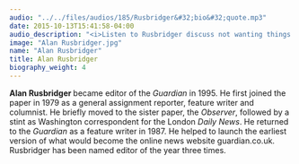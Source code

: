 ```yaml
---
audio: "../../files/audios/185/Rusbridger&#32;bio&#32;quote.mp3"
date: 2015-10-13T15:41:58-04:00
audio_description: "<i>Listen to Rusbridger discuss not wanting things to fall apart.</i>"
image: "Alan Rusbridger.jpg"
name: "Alan Rusbridger"
title: Alan Rusbridger
biography_weight: 4
---
```


<strong>Alan Rusbridger </strong>became editor of the <em>Guardian</em> in 1995. He first joined the paper in 1979 as a general assignment reporter, feature writer and columnist. He briefly moved to the sister paper, the <em>Observer</em>, followed by a stint as Washington correspondent for the London <em>Daily News</em>. He returned to the <em>Guardian</em> as a feature writer in 1987. He helped to launch the earliest version of what would become the online news website guardian.co.uk. Rusbridger has been named editor of the year three times.
